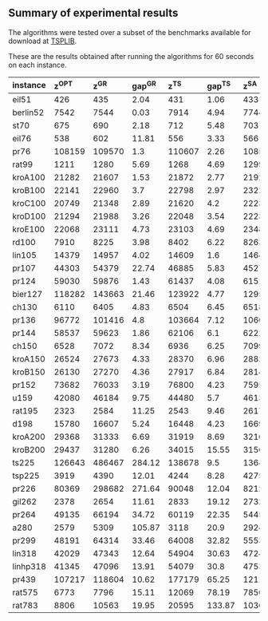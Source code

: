 ## Summary of experimental results ##

The algorithms were tested over a subset of the benchmarks available for download at [TSPLIB](http://www.iwr.uni-heidelberg.de/groups/comopt/software/TSPLIB95/tsp/).

These are the results obtained after running the algorithms for 60 seconds on each instance.

| **instance** | **z<sup>OPT</sup>** | **z<sup>GR</sup>** | **gap<sup>GR</sup>** | **z<sup>TS</sup>** | **gap<sup>TS</sup>** | **z<sup>SA</sup>** | **gap<sup>SA</sup>** |
|:-------------|:--------------------|:-------------------|:---------------------|:-------------------|:---------------------|:-------------------|:---------------------|
| eil51        | 426                 | 435                | 2.04                 | 431                | 1.06                 | 433                | 1.71                 |
| berlin52     | 7542                | 7544               | 0.03                 | 7914               | 4.94                 | 7744               | 2.67                 |
| st70         | 675                 | 690                | 2.18                 | 712                | 5.48                 | 703                | 4.08                 |
| eil76        | 538                 | 602                | 11.81                | 556                | 3.33                 | 566                | 5.29                 |
| pr76         | 108159              | 109570             | 1.3                  | 110607             | 2.26                 | 108560             | 0.37                 |
| rat99        | 1211                | 1280               | 5.69                 | 1268               | 4.69                 | 1299               | 7.3                  |
| kroA100      | 21282               | 21607              | 1.53                 | 21872              | 2.77                 | 21922              | 3.01                 |
| kroB100      | 22141               | 22960              | 3.7                  | 22798              | 2.97                 | 23225              | 4.89                 |
| kroC100      | 20749               | 21348              | 2.89                 | 21620              | 4.2                  | 22232              | 7.15                 |
| kroD100      | 21294               | 21988              | 3.26                 | 22048              | 3.54                 | 22238              | 4.43                 |
| kroE100      | 22068               | 23111              | 4.73                 | 23103              | 4.69                 | 23486              | 6.43                 |
| rd100        | 7910                | 8225               | 3.98                 | 8402               | 6.22                 | 8263               | 4.47                 |
| lin105       | 14379               | 14957              | 4.02                 | 14609              | 1.6                  | 14647              | 1.86                 |
| pr107        | 44303               | 54379              | 22.74                | 46885              | 5.83                 | 45274              | 2.19                 |
| pr124        | 59030               | 59876              | 1.43                 | 61437              | 4.08                 | 61510              | 4.2                  |
| bier127      | 118282              | 143663             | 21.46                | 123922             | 4.77                 | 129530             | 9.51                 |
| ch130        | 6110                | 6405               | 4.83                 | 6504               | 6.45                 | 6518               | 6.68                 |
| pr136        | 96772               | 101416             | 4.8                  | 103664             | 7.12                 | 106022             | 9.56                 |
| pr144        | 58537               | 59623              | 1.86                 | 62106              | 6.1                  | 62222              | 6.29                 |
| ch150        | 6528                | 7072               | 8.34                 | 6936               | 6.25                 | 7099               | 8.74                 |
| kroA150      | 26524               | 27673              | 4.33                 | 28370              | 6.96                 | 28825              | 8.67                 |
| kroB150      | 26130               | 27270              | 4.36                 | 27917              | 6.84                 | 28146              | 7.71                 |
| pr152        | 73682               | 76033              | 3.19                 | 76800              | 4.23                 | 75956              | 3.09                 |
| u159         | 42080               | 46184              | 9.75                 | 44480              | 5.7                  | 46137              | 9.64                 |
| rat195       | 2323                | 2584               | 11.25                | 2543               | 9.46                 | 2617               | 12.66                |
| d198         | 15780               | 16607              | 5.24                 | 16448              | 4.23                 | 16693              | 5.79                 |
| kroA200      | 29368               | 31333              | 6.69                 | 31919              | 8.69                 | 32104              | 9.32                 |
| kroB200      | 29437               | 31280              | 6.26                 | 34015              | 15.55                | 31567              | 7.24                 |
| ts225        | 126643              | 486467             | 284.12               | 138678             | 9.5                  | 136459             | 7.75                 |
| tsp225       | 3919                | 4390               | 12.01                | 4244               | 8.28                 | 4275               | 9.09                 |
| pr226        | 80369               | 298682             | 271.64               | 90048              | 12.04                | 82123              | 2.18                 |
| gil262       | 2378                | 2654               | 11.61                | 2833               | 19.12                | 2732               | 14.9                 |
| pr264        | 49135               | 66194              | 34.72                | 60119              | 22.35                | 54452              | 10.82                |
| a280         | 2579                | 5309               | 105.87               | 3118               | 20.9                 | 2924               | 13.36                |
| pr299        | 48191               | 64314              | 33.46                | 64008              | 32.82                | 55535              | 15.24                |
| lin318       | 42029               | 47343              | 12.64                | 54904              | 30.63                | 47248              | 12.42                |
| linhp318     | 41345               | 47096              | 13.91                | 54079              | 30.8                 | 47534              | 14.97                |
| pr439        | 107217              | 118604             | 10.62                | 177179             | 65.25                | 121106             | 12.95                |
| rat575       | 6773                | 7796               | 15.11                | 12069              | 78.19                | 7850               | 15.89                |
| rat783       | 8806                | 10563              | 19.95                | 20595              | 133.87               | 10362              | 17.67                |